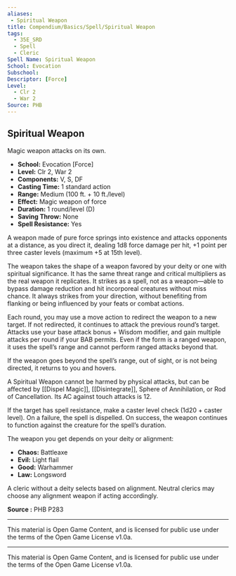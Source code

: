 ```yaml
---
aliases:
 - Spiritual Weapon
title: Compendium/Basics/Spell/Spiritual Weapon
tags:  
  - 35E_SRD  
  - Spell  
  - Cleric
Spell Name: Spiritual Weapon
School: Evocation
Subschool: 
Descriptor: [Force]
Level:
  - Clr 2
  - War 2
Source: PHB
---
```


## Spiritual Weapon

Magic weapon attacks on its own.

- **School:** Evocation [Force]  
- **Level:** Clr 2, War 2  
- **Components:** V, S, DF  
- **Casting Time:** 1 standard action  
- **Range:** Medium (100 ft. + 10 ft./level)  
- **Effect:** Magic weapon of force  
- **Duration:** 1 round/level (D)  
- **Saving Throw:** None  
- **Spell Resistance:** Yes  

A weapon made of pure force springs into existence and attacks opponents at a distance, as you direct it, dealing 1d8 force damage per hit, +1 point per three caster levels (maximum +5 at 15th level).

The weapon takes the shape of a weapon favored by your deity or one with spiritual significance. It has the same threat range and critical multipliers as the real weapon it replicates. It strikes as a spell, not as a weapon—able to bypass damage reduction and hit incorporeal creatures without miss chance. It always strikes from your direction, without benefiting from flanking or being influenced by your feats or combat actions.

Each round, you may use a move action to redirect the weapon to a new target. If not redirected, it continues to attack the previous round’s target. Attacks use your base attack bonus + Wisdom modifier, and gain multiple attacks per round if your BAB permits. Even if the form is a ranged weapon, it uses the spell’s range and cannot perform ranged attacks beyond that.

If the weapon goes beyond the spell’s range, out of sight, or is not being directed, it returns to you and hovers.

A Spiritual Weapon cannot be harmed by physical attacks, but can be affected by [[Dispel Magic]], [[Disintegrate]], Sphere of Annihilation, or Rod of Cancellation. Its AC against touch attacks is 12.

If the target has spell resistance, make a caster level check (1d20 + caster level). On a failure, the spell is dispelled. On success, the weapon continues to function against the creature for the spell’s duration.

The weapon you get depends on your deity or alignment:

- **Chaos:** Battleaxe  
- **Evil:** Light flail  
- **Good:** Warhammer  
- **Law:** Longsword  

A cleric without a deity selects based on alignment. Neutral clerics may choose any alignment weapon if acting accordingly.


**Source :** PHB P283

---


This material is Open Game Content, and is licensed for public use under  
the terms of the Open Game License v1.0a.

---

This material is Open Game Content, and is licensed for public use under the terms of the Open Game License v1.0a.
